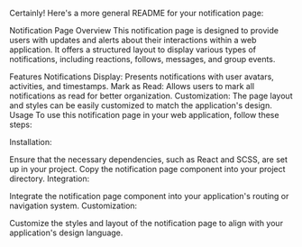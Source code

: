 
Certainly! Here's a more general README for your notification page:

Notification Page
Overview
This notification page is designed to provide users with updates and alerts about their interactions within a web application. It offers a structured layout to display various types of notifications, including reactions, follows, messages, and group events.

Features
Notifications Display: Presents notifications with user avatars, activities, and timestamps.
Mark as Read: Allows users to mark all notifications as read for better organization.
Customization: The page layout and styles can be easily customized to match the application's design.
Usage
To use this notification page in your web application, follow these steps:

Installation:

Ensure that the necessary dependencies, such as React and SCSS, are set up in your project.
Copy the notification page component into your project directory.
Integration:

Integrate the notification page component into your application's routing or navigation system.
Customization:

Customize the styles and layout of the notification page to align with your application's design language.
